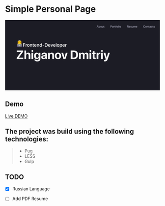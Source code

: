 # Simple Personal Page

![](https://github.com/delawere/zhiganov/blob/gh-pages/img/preview.png)

## Demo
[Live DEMO](https://delawere.github.io/zhiganov/)

## The project was build using the following technologies:
>* Pug
>* LESS
>* Gulp

## TODO
- [x] ~~Russian Language~~
- [ ] Add PDF Resume
 
